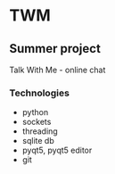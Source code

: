 # TWM
## Summer project
Talk With Me - online chat

### Technologies
* python
* sockets
* threading
* sqlite db
* pyqt5, pyqt5 editor
* git